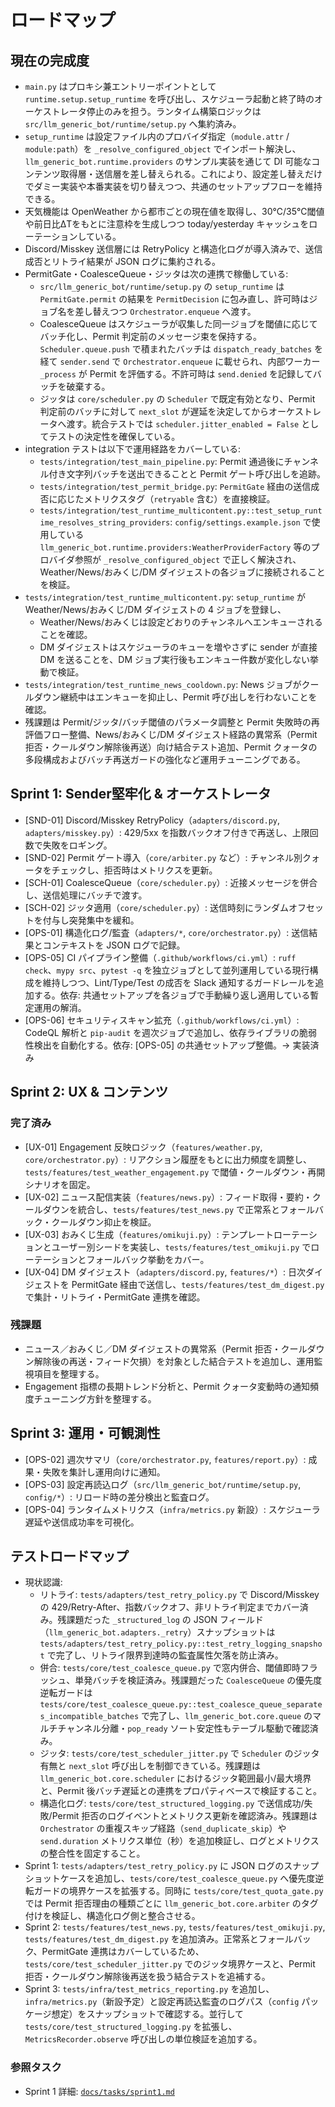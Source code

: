 # ロードマップ

## 現在の完成度
- `main.py` はプロキシ兼エントリーポイントとして `runtime.setup.setup_runtime` を呼び出し、スケジューラ起動と終了時のオーケストレータ停止のみを担う。ランタイム構築ロジックは `src/llm_generic_bot/runtime/setup.py` へ集約済み。
- `setup_runtime` は設定ファイル内のプロバイダ指定（`module.attr` / `module:path`）を `_resolve_configured_object` でインポート解決し、`llm_generic_bot.runtime.providers` のサンプル実装を通じて DI 可能なコンテンツ取得層・送信層を差し替えられる。これにより、設定差し替えだけでダミー実装や本番実装を切り替えつつ、共通のセットアップフローを維持できる。
- 天気機能は OpenWeather から都市ごとの現在値を取得し、30℃/35℃閾値や前日比ΔTをもとに注意枠を生成しつつ today/yesterday キャッシュをローテーションしている。
- Discord/Misskey 送信層には RetryPolicy と構造化ログが導入済みで、送信成否とリトライ結果が JSON ログに集約される。
- PermitGate・CoalesceQueue・ジッタは次の連携で稼働している:
  - `src/llm_generic_bot/runtime/setup.py` の `setup_runtime` は `PermitGate.permit` の結果を `PermitDecision` に包み直し、許可時はジョブ名を差し替えつつ `Orchestrator.enqueue` へ渡す。
  - CoalesceQueue はスケジューラが収集した同一ジョブを閾値に応じてバッチ化し、Permit 判定前のメッセージ束を保持する。`Scheduler.queue.push` で積まれたバッチは `dispatch_ready_batches` を経て `sender.send` で `Orchestrator.enqueue` に載せられ、内部ワーカー `_process` が Permit を評価する。不許可時は `send.denied` を記録してバッチを破棄する。
  - ジッタは `core/scheduler.py` の `Scheduler` で既定有効となり、Permit 判定前のバッチに対して `next_slot` が遅延を決定してからオーケストレータへ渡す。統合テストでは `scheduler.jitter_enabled = False` としてテストの決定性を確保している。
- integration テストは以下で運用経路をカバーしている:
  - `tests/integration/test_main_pipeline.py`: Permit 通過後にチャンネル付き文字列バッチを送出できることと Permit ゲート呼び出しを追跡。
  - `tests/integration/test_permit_bridge.py`: `PermitGate` 経由の送信成否に応じたメトリクスタグ（`retryable` 含む）を直接検証。
  - `tests/integration/test_runtime_multicontent.py::test_setup_runtime_resolves_string_providers`: `config/settings.example.json` で使用している `llm_generic_bot.runtime.providers:WeatherProviderFactory` 等のプロバイダ参照が `_resolve_configured_object` で正しく解決され、Weather/News/おみくじ/DM ダイジェストの各ジョブに接続されることを検証。
- `tests/integration/test_runtime_multicontent.py`: `setup_runtime` が Weather/News/おみくじ/DM ダイジェストの 4 ジョブを登録し、
  - Weather/News/おみくじは設定どおりのチャンネルへエンキューされることを確認。
  - DM ダイジェストはスケジューラのキューを増やさずに sender が直接 DM を送ることを、DM ジョブ実行後もエンキュー件数が変化しない挙動で検証。
- `tests/integration/test_runtime_news_cooldown.py`: News ジョブがクールダウン継続中はエンキューを抑止し、Permit 呼び出しを行わないことを確認。
- 残課題は Permit/ジッタ/バッチ閾値のパラメータ調整と Permit 失敗時の再評価フロー整備、News/おみくじ/DM ダイジェスト経路の異常系（Permit 拒否・クールダウン解除後再送）向け結合テスト追加、Permit クォータの多段構成およびバッチ再送ガードの強化など運用チューニングである。

## Sprint 1: Sender堅牢化 & オーケストレータ
- [SND-01] Discord/Misskey RetryPolicy（`adapters/discord.py`, `adapters/misskey.py`）: 429/5xx を指数バックオフ付きで再送し、上限回数で失敗をロギング。
- [SND-02] Permit ゲート導入（`core/arbiter.py` など）: チャンネル別クォータをチェックし、拒否時はメトリクスを更新。
- [SCH-01] CoalesceQueue（`core/scheduler.py`）: 近接メッセージを併合し、送信処理にバッチで渡す。
- [SCH-02] ジッタ適用（`core/scheduler.py`）: 送信時刻にランダムオフセットを付与し突発集中を緩和。
- [OPS-01] 構造化ログ/監査（`adapters/*`, `core/orchestrator.py`）: 送信結果とコンテキストを JSON ログで記録。
- [OPS-05] CI パイプライン整備（`.github/workflows/ci.yml`）: `ruff check`、`mypy src`、`pytest -q` を独立ジョブとして並列運用している現行構成を維持しつつ、Lint/Type/Test の成否を Slack 通知するガードレールを追加する。依存: 共通セットアップを各ジョブで手動繰り返し適用している暫定運用の解消。
- [OPS-06] セキュリティスキャン拡充（`.github/workflows/ci.yml`）: CodeQL 解析と `pip-audit` を週次ジョブで追加し、依存ライブラリの脆弱性検出を自動化する。依存: [OPS-05] の共通セットアップ整備。→ 実装済み

## Sprint 2: UX & コンテンツ
### 完了済み
- [UX-01] Engagement 反映ロジック（`features/weather.py`, `core/orchestrator.py`）: リアクション履歴をもとに出力頻度を調整し、`tests/features/test_weather_engagement.py` で閾値・クールダウン・再開シナリオを固定。
- [UX-02] ニュース配信実装（`features/news.py`）: フィード取得・要約・クールダウンを統合し、`tests/features/test_news.py` で正常系とフォールバック・クールダウン抑止を検証。
- [UX-03] おみくじ生成（`features/omikuji.py`）: テンプレートローテーションとユーザー別シードを実装し、`tests/features/test_omikuji.py` でローテーションとフォールバック挙動をカバー。
- [UX-04] DM ダイジェスト（`adapters/discord.py`, `features/*`）: 日次ダイジェストを PermitGate 経由で送信し、`tests/features/test_dm_digest.py` で集計・リトライ・PermitGate 連携を確認。

### 残課題
- ニュース／おみくじ／DM ダイジェストの異常系（Permit 拒否・クールダウン解除後の再送・フィード欠損）を対象とした結合テストを追加し、運用監視項目を整理する。
- Engagement 指標の長期トレンド分析と、Permit クォータ変動時の通知頻度チューニング方針を整理する。

## Sprint 3: 運用・可観測性
- [OPS-02] 週次サマリ（`core/orchestrator.py`, `features/report.py`）: 成果・失敗を集計し運用向けに通知。
- [OPS-03] 設定再読込ログ（`src/llm_generic_bot/runtime/setup.py`, `config/*`）: リロード時の差分検出と監査ログ。
- [OPS-04] ランタイムメトリクス（`infra/metrics.py` 新設）: スケジューラ遅延や送信成功率を可視化。

## テストロードマップ
- 現状認識:
  - リトライ: `tests/adapters/test_retry_policy.py` で Discord/Misskey の 429/Retry-After、指数バックオフ、非リトライ判定までカバー済み。残課題だった `_structured_log` の JSON フィールド（`llm_generic_bot.adapters._retry`）スナップショットは `tests/adapters/test_retry_policy.py::test_retry_logging_snapshot` で完了し、リトライ限界到達時の監査属性欠落を防止済み。
  - 併合: `tests/core/test_coalesce_queue.py` で窓内併合、閾値即時フラッシュ、単発バッチを検証済み。残課題だった `CoalesceQueue` の優先度逆転ガードは `tests/core/test_coalesce_queue.py::test_coalesce_queue_separates_incompatible_batches` で完了し、`llm_generic_bot.core.queue` のマルチチャンネル分離・`pop_ready` ソート安定性もテーブル駆動で確認済み。
  - ジッタ: `tests/core/test_scheduler_jitter.py` で `Scheduler` のジッタ有無と `next_slot` 呼び出しを制御できている。残課題は `llm_generic_bot.core.scheduler` におけるジッタ範囲最小/最大境界と、Permit 後バッチ遅延との連携をプロパティベースで検証すること。
  - 構造化ログ: `tests/core/test_structured_logging.py` で送信成功/失敗/Permit 拒否のログイベントとメトリクス更新を確認済み。残課題は `Orchestrator` の重複スキップ経路（`send_duplicate_skip`）や `send.duration` メトリクス単位（秒）を追加検証し、ログとメトリクスの整合性を固定すること。
- Sprint 1: `tests/adapters/test_retry_policy.py` に JSON ログのスナップショットケースを追加し、`tests/core/test_coalesce_queue.py` へ優先度逆転ガードの境界ケースを拡張する。同時に `tests/core/test_quota_gate.py` では Permit 拒否理由の種類ごとに `llm_generic_bot.core.arbiter` のタグ付けを検証し、構造化ログ側と整合させる。
- Sprint 2: `tests/features/test_news.py`, `tests/features/test_omikuji.py`, `tests/features/test_dm_digest.py` を追加済み。正常系とフォールバック、PermitGate 連携はカバーしているため、`tests/core/test_scheduler_jitter.py` でのジッタ境界ケースと、Permit 拒否・クールダウン解除後再送を扱う結合テストを追補する。
- Sprint 3: `tests/infra/test_metrics_reporting.py` を追加し、`infra/metrics.py`（新設予定）と設定再読込監査のログパス（`config` パッケージ想定）をスナップショットで確認する。並行して `tests/core/test_structured_logging.py` を拡張し、`MetricsRecorder.observe` 呼び出しの単位検証を追加する。

### 参照タスク
- Sprint 1 詳細: [`docs/tasks/sprint1.md`](tasks/sprint1.md)
